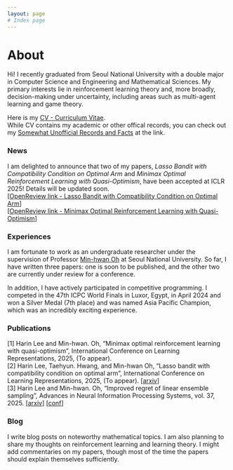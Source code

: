 ```yaml
---
layout: page
# Index page
---
```


# About

Hi!
I recently graduated from Seoul National University with a double major in Computer Science and Engineering and Mathematical Sciences.
My primary interests lie in reinforcement learning theory and, more broadly, decision-making under uncertainty, including areas such as multi-agent learning and game theory.

Here is my [CV - Curriculum Vitae](/file/harin_cv.pdf).  
While CV contains my academic or other offical records, you can check out my [Somewhat Unofficial Records and Facts](/surf) at the link.

### News
I am delighted to announce that two of my papers, *Lasso Bandit with Compatibility Condition on Optimal Arm* and *Minimax Optimal Reinforcement Learning with Quasi-Optimism*, have been accepted at ICLR 2025! Details will be updated soon.  
[[OpenReview link - Lasso Bandit with Compatibility Condition on Optimal Arm](https://openreview.net/forum?id=f3jySJpEFT)]  
[[OpenReview link - Minimax Optimal Reinforcement Learning with Quasi-Optimism](https://openreview.net/forum?id=i8LCUpKvAz)]


### Experiences
I am fortunate to work as an undergraduate researcher under the supervision of Professor [Min-hwan Oh](https://minoh.io) at Seoul National University.
So far, I have written three papers: one is soon to be published, and the other two are currently under review for a conference.

In addition, I have actively participated in competitive programming.
I competed in the 47th ICPC World Finals in Luxor, Egypt, in April 2024 and won a Silver Medal (7th place) and was named Asia Pacific Champion, which was an incredibly exciting experience.

### Publications

[1] Harin Lee and Min-hwan. Oh, “Minimax optimal reinforcement learning with quasi-optimism”, International Conference on Learning Representations, 2025, (To appear).  
[2] Harin Lee, Taehyun. Hwang, and Min-hwan Oh, “Lasso bandit with compatibility condition on optimal arm”, International Conference on Learning Representations, 2025, (To appear). [[arxiv](https://arxiv.org/abs/2406.00823)]  
[3] Harin Lee and Min-hwan. Oh, “Improved regret of linear ensemble sampling”, Advances in Neural Information Processing Systems, vol. 37, 2025. [[arxiv](https://arxiv.org/abs/2411.03932)] [[conf](https://nips.cc/virtual/2024/poster/96524)]


### Blog
I write blog posts on noteworthy mathematical topics.
I am also planning to share my thoughts on reinforcement learning and learning theory.
I might add commentaries on my papers, though most of the time the papers should explain themselves sufficiently.